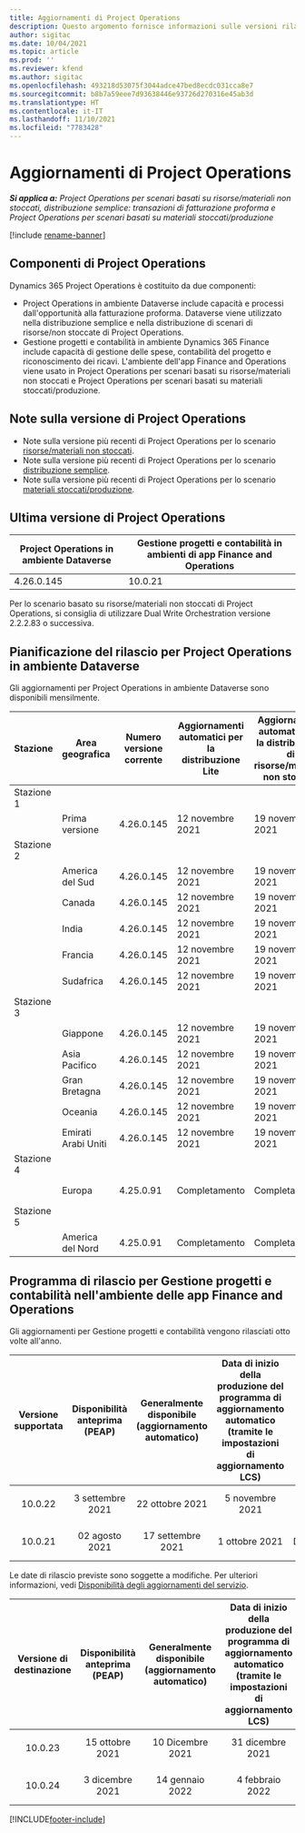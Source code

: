```yaml
---
title: Aggiornamenti di Project Operations
description: Questo argomento fornisce informazioni sulle versioni rilasciate di Dynamics 365 Project Operations.
author: sigitac
ms.date: 10/04/2021
ms.topic: article
ms.prod: ''
ms.reviewer: kfend
ms.author: sigitac
ms.openlocfilehash: 493218d53075f3044adce47bed8ecdc031cca8e7
ms.sourcegitcommit: b8b7a59eee7d93638446e93726d270316e45ab3d
ms.translationtype: HT
ms.contentlocale: it-IT
ms.lasthandoff: 11/10/2021
ms.locfileid: "7783428"
---
```

# <a name="project-operations-updates"></a>Aggiornamenti di Project Operations

_**Si applica a:** Project Operations per scenari basati su risorse/materiali non stoccati, distribuzione semplice: transazioni di fatturazione proforma e Project Operations per scenari basati su materiali stoccati/produzione_

[!include [rename-banner](~/includes/cc-data-platform-banner.md)]

## <a name="project-operations-components"></a>Componenti di Project Operations

Dynamics 365 Project Operations è costituito da due componenti:

- Project Operations in ambiente Dataverse include capacità e processi dall'opportunità alla fatturazione proforma. Dataverse viene utilizzato nella distribuzione semplice e nella distribuzione di scenari di risorse/non stoccate di Project Operations.
- Gestione progetti e contabilità in ambiente Dynamics 365 Finance include capacità di gestione delle spese, contabilità del progetto e riconoscimento dei ricavi. L'ambiente dell'app Finance and Operations viene usato in Project Operations per scenari basati su risorse/materiali non stoccati e Project Operations per scenari basati su materiali stoccati/produzione.

## <a name="project-operations-release-notes"></a>Note sulla versione di Project Operations
- Note sulla versione più recenti di Project Operations per lo scenario [risorse/materiali non stoccati](whats-new-oct-2021-resource-based.md).
- Note sulla versione più recenti di Project Operations per lo scenario [distribuzione semplice](../pro/whats-new/whats-new-oct-2021-lite.md).
- Note sulla versione più recenti di Project Operations per lo scenario [materiali stoccati/produzione](../prod-pma/whats-new/whats-new-jul-2021-stocked.md).

## <a name="project-operations-latest-version"></a>Ultima versione di Project Operations

| Project Operations in ambiente Dataverse | Gestione progetti e contabilità in ambienti di app Finance and Operations | 
| --- | --- |
| 4.26.0.145 | 10.0.21 |

Per lo scenario basato su risorse/materiali non stoccati di Project Operations, si consiglia di utilizzare Dual Write Orchestration versione 2.2.2.83 o successiva.

## <a name="release-schedule-for-project-operations-on-dataverse-environment"></a>Pianificazione del rilascio per Project Operations in ambiente Dataverse

Gli aggiornamenti per Project Operations in ambiente Dataverse sono disponibili mensilmente. 

| Stazione | Area geografica | Numero versione corrente | Aggiornamenti automatici per la distribuzione Lite | Aggiornamenti automatici per la distribuzione di risorse/materiali non stoccati | Numero versione successiva | La versione successiva è generalmente disponibile |
|-----------|-----------------------|-----------------|--------------------|---------------------|---------------------|---------------------|
| Stazione 1 |   &nbsp;              |    &nbsp;       | &nbsp;             |      &nbsp;         |      &nbsp;         |      &nbsp;         |
|   &nbsp;  | Prima versione         |  4.26.0.145     | 12 novembre 2021  | 19 novembre 2021   | Da definire                 | 03 dicembre 2021   |
| Stazione 2 |   &nbsp;              |    &nbsp;       | &nbsp;             |      &nbsp;         |      &nbsp;         |      &nbsp;         |
|   &nbsp;  | America del Sud         |  4.26.0.145     | 12 novembre 2021  | 19 novembre 2021   | Da definire                 | 03 dicembre 2021   |
|   &nbsp;  | Canada                |  4.26.0.145     | 12 novembre 2021  | 19 novembre 2021   | Da definire                 | 03 dicembre 2021   |
|   &nbsp;  | India                 |  4.26.0.145     | 12 novembre 2021  | 19 novembre 2021   | Da definire                 | 03 dicembre 2021   |
|   &nbsp;  | Francia                |  4.26.0.145     | 12 novembre 2021  | 19 novembre 2021   | Da definire                 | 03 dicembre 2021   |
|   &nbsp;  | Sudafrica          |  4.26.0.145     | 12 novembre 2021  | 19 novembre 2021   | Da definire                 | 03 dicembre 2021   |
| Stazione 3 |      &nbsp;           |     &nbsp;      |     &nbsp;         |      &nbsp;         |      &nbsp;         |      &nbsp;         |
|   &nbsp;  | Giappone                 |  4.26.0.145     | 12 novembre 2021  | 19 novembre 2021   | Da definire                 | 10 Dicembre 2021   |
|   &nbsp;  | Asia Pacifico          |  4.26.0.145     | 12 novembre 2021  | 19 novembre 2021   | Da definire                 | 10 Dicembre 2021   |
|   &nbsp;  | Gran Bretagna         |  4.26.0.145     | 12 novembre 2021  | 19 novembre 2021   | Da definire                 | 10 Dicembre 2021   |
|   &nbsp;  | Oceania               |  4.26.0.145     | 12 novembre 2021  | 19 novembre 2021   | Da definire                 | 10 Dicembre 2021   |
|   &nbsp;  | Emirati Arabi Uniti  |  4.26.0.145     | 12 novembre 2021  | 19 novembre 2021   | Da definire                 | 10 Dicembre 2021   |
| Stazione 4 |     &nbsp;            |     &nbsp;      |     &nbsp;         |      &nbsp;         |      &nbsp;         |      &nbsp;         |
|   &nbsp;  | Europa                |  4.25.0.91      | Completamento           | Completamento            | 4.26.0.145          | 12 novembre 2021   |
| Stazione 5 |     &nbsp;            |     &nbsp;      |     &nbsp;         |      &nbsp;         |      &nbsp;         |      &nbsp;         |
|   &nbsp;  | America del Nord         |  4.25.0.91      | Completamento           | Completamento            | 4.26.0.145          | 19 novembre 2021   |


## <a name="release-schedule-for-project-management-and-accounting-in-the-finance-and-operations-apps-environment"></a>Programma di rilascio per Gestione progetti e contabilità nell'ambiente delle app Finance and Operations

Gli aggiornamenti per Gestione progetti e contabilità vengono rilasciati otto volte all'anno.

|Versione supportata| Disponibilità anteprima (PEAP) | Generalmente disponibile (aggiornamento automatico) | Data di inizio della produzione del programma di aggiornamento automatico (tramite le impostazioni di aggiornamento LCS) |   Fine del servizio   |
|:---------------:|:---------------------------:|:---------------------------------:|:--------------------------------------------------------------------:|:------------------:|
|     10.0.22     |      3 settembre 2021      |        22 ottobre 2021           |                          5 novembre 2021                            | 14 gennaio 2022   |
|    10.0.21      |         02 agosto 2021     |           17 settembre 2021      |                             1 ottobre 2021                          |  10 Dicembre 2021 |


Le date di rilascio previste sono soggette a modifiche. Per ulteriori informazioni, vedi [Disponibilità degli aggiornamenti del servizio](/dynamics365/fin-ops-core/fin-ops/get-started/public-preview-releases?toc=%2fdynamics365%2ffinance%2ftoc.json).

|Versione di destinazione | Disponibilità anteprima (PEAP) | Generalmente disponibile (aggiornamento automatico) | Data di inizio della produzione del programma di aggiornamento automatico (tramite le impostazioni di aggiornamento LCS) |   Fine del servizio   |
|:---------------:|:---------------------------:|:---------------------------------:|:--------------------------------------------------------------------:|:------------------:|
|     10.0.23     |      15 ottobre 2021       |        10 Dicembre 2021          |                          31 dicembre 2021                           | 18 marzo 2022     |
|     10.0.24     |      3 dicembre 2021       |        14 gennaio 2022           |                          4 febbraio 2022                            | 15 aprile 2022     |

[!INCLUDE[footer-include](../includes/footer-banner.md)]
